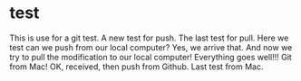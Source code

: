 # test
This is use for a git test.
A new test for push.
The last test for pull.
Here we test can we push from our local computer?
Yes, we arrive that. And now we try to pull the modification to our local computer!
Everything goes well!!!
Git from Mac!
OK, received, then push from Github.
Last test from Mac.
